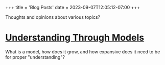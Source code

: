 +++
title = 'Blog Posts'
date = 2023-09-07T12:05:12-07:00
+++

Thoughts and opinions about various topics?

# [Understanding Through Models](../blog/understanding-through-models)

What is a model, how does it grow, and how expansive does it need to be for proper "understanding"?
